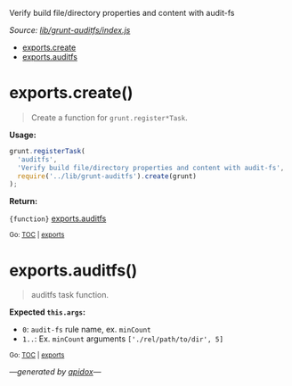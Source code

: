 Verify build file/directory properties and content with audit-fs

_Source: [lib/grunt-auditfs/index.js](../lib/grunt-auditfs/index.js)_

<a name="tableofcontents"></a>

- <a name="toc_exportscreate"></a><a name="toc_exports"></a>[exports.create](#exportscreate)
- <a name="toc_exportsauditfs"></a>[exports.auditfs](#exportsauditfs)

<a name="exports"></a>

# exports.create()

> Create a function for `grunt.register*Task`.

**Usage:**

```js
grunt.registerTask(
  'auditfs',
  'Verify build file/directory properties and content with audit-fs',
  require('../lib/grunt-auditfs').create(grunt)
);
```

**Return:**

`{function}` [exports.auditfs](#exportsauditfs)

<sub>Go: [TOC](#tableofcontents) | [exports](#toc_exports)</sub>

# exports.auditfs()

> auditfs task function.

**Expected `this.args`:**

- `0`: `audit-fs` rule name, ex. `minCount`
- `1..`: Ex. `minCount` arguments `['./rel/path/to/dir', 5]`

<sub>Go: [TOC](#tableofcontents) | [exports](#toc_exports)</sub>

_&mdash;generated by [apidox](https://github.com/codeactual/apidox)&mdash;_
